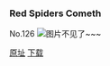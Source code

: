 ### Red Spiders Cometh
No.126
![图片不见了~~~](https://imgs.xkcd.com/comics/red_spiders_cometh.jpg)

[原址](https://xkcd.com//126) [下载](https://imgs.xkcd.com/comics/red_spiders_cometh.jpg)

